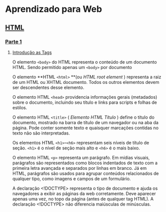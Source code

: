 # Aprendizado para Web

## [HTML](https://github.com/gabrielperessilva/AprendizadoWeb/blob/main/HTML)

### [Parte 1](https://github.com/gabrielperessilva/AprendizadoWeb/blob/main/HTML/Parte1)

1. [Introdução as Tags](https://github.com/gabrielperessilva/AprendizadoWeb/blob/main/HTML/Parte1/IntroTags.html)

   O elemento `<body>` do HTML representa o conteúdo de um documento HTML. Sendo permitido apenas um `<body>` por documento

   O elemento **HTML `<html>` **(ou  *HTML root element* ) representa a raiz de um HTML ou XHTML documento. Todos os outros elementos devem ser descendentes desse elemento.

   O elemento HTML `<head>` providencia informações gerais (metadados) sobre o documento, incluindo seu título e links para scripts e folhas de estilos.

   O elemento HTML `<title>` ( *Elemento HTML Título* ) define o título do documento, mostrado na barra de título de um navegador ou na aba da página. Pode conter somente texto e quaisquer marcações contidas no texto não são interpretadas.

   Os elementos HTML `<h1>`–`<h6>` representam seis níveis de título de seção. `<h1>` é o nível de seção mais alto e `<h6>` é o mais baixo.

   O elemento HTML `<p>` representa um parágrafo. Em mídias visuais, parágrafos são representados como blocos indentados de texto com a primeira letra avançada e separados por linhas em branco. Já em HTML, parágrafos são usados para agrupar conteúdos relacionados de qualquer tipo, como imagens e campos de um formulário.

   A declaração <!DOCTYPE> representa o tipo de documento e ajuda os navegadores a exibir as páginas da web corretamente. Deve aparecer apenas uma vez, no topo da página (antes de qualquer tag HTML). A declaração <!DOCTYPE> não diferencia maiúsculas de minúsculas.
